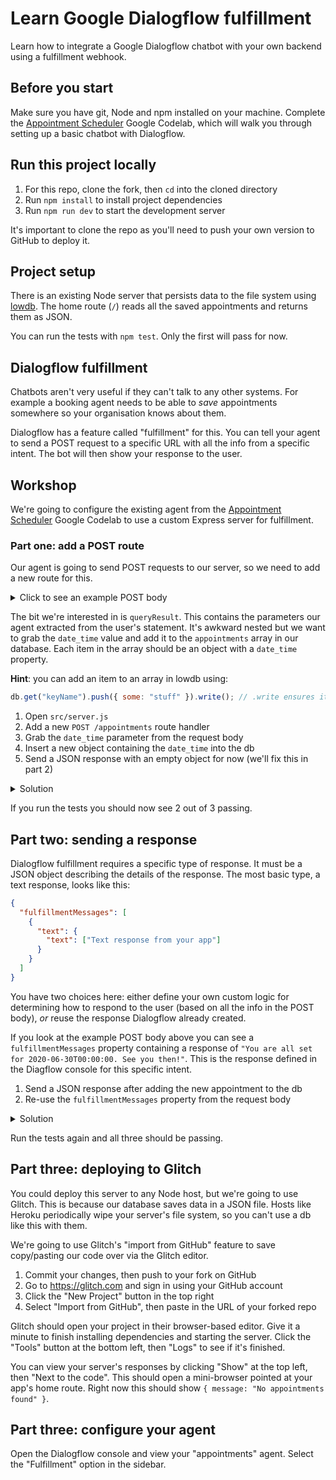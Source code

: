 # Learn Google Dialogflow fulfillment

Learn how to integrate a Google Dialogflow chatbot with your own backend using a fulfillment webhook.

## Before you start

Make sure you have git, Node and npm installed on your machine. Complete the [Appointment Scheduler](https://codelabs.developers.google.com/codelabs/chatbots-dialogflow-appointment-scheduler/#0) Google Codelab, which will walk you through setting up a basic chatbot with Dialogflow.

## Run this project locally

1. For this repo, clone the fork, then `cd` into the cloned directory
1. Run `npm install` to install project dependencies
1. Run `npm run dev` to start the development server

It's important to clone the repo as you'll need to push your own version to GitHub to deploy it.

## Project setup

There is an existing Node server that persists data to the file system using [lowdb](https://github.com/typicode/lowdb/). The home route (`/`) reads all the saved appointments and returns them as JSON.

You can run the tests with `npm test`. Only the first will pass for now.

## Dialogflow fulfillment

Chatbots aren't very useful if they can't talk to any other systems. For example a booking agent needs to be able to _save_ appointments somewhere so your organisation knows about them.

Dialogflow has a feature called "fulfillment" for this. You can tell your agent to send a POST request to a specific URL with all the info from a specific intent. The bot will then show your response to the user.

## Workshop

We're going to configure the existing agent from the [Appointment Scheduler](https://codelabs.developers.google.com/codelabs/chatbots-dialogflow-appointment-scheduler/#0) Google Codelab to use a custom Express server for fulfillment.

### Part one: add a POST route

Our agent is going to send POST requests to our server, so we need to add a new route for this.

<details>
<summary>
Click to see an example POST body
</summary>

```json
{
  "responseId": "4130f4e2-fa42-4022-ab21-abcdcab62e8d-e13762d2",

  "queryResult": {
    "queryText": "Book an appointment for 12 o clock tuesday",

    "parameters": {
      "date-time": {
        "date_time": "2020-06-30T00:00:00+01:00"
      }
    },

    "allRequiredParamsPresent": true,

    "fulfillmentText": "You are all set for 2020-06-30T00:00:00. See you then!",

    "fulfillmentMessages": [
      {
        "text": {
          "text": ["You are all set for 2020-06-30T00:00:00. See you then!"]
        }
      }
    ],

    "outputContexts": [
      {
        "name": "projects/appointments-sdwfgt/agent/sessions/deafe4eb-75ae-3e03-503f-29d09ffbb54f/contexts/__system_counters__",

        "parameters": {
          "no-input": 0,

          "no-match": 0,

          "date-time": {
            "date_time": "2020-06-30T00:00:00+01:00"
          },

          "date-time.original": "12 o clock tuesday"
        }
      }
    ],

    "intent": {
      "name": "projects/appointments-sdwfgt/agent/intents/3595f5e6-7b52-4836-9b7e-6a58edf1ebcd",

      "displayName": "Book appointment"
    },

    "intentDetectionConfidence": 0.8385972,

    "languageCode": "en"
  },

  "originalDetectIntentRequest": {
    "payload": {}
  },

  "session": "projects/appointments-sdwfgt/agent/sessions/deafe4eb-75ae-3e03-503f-29d09ffbb54f"
}
```

</details>

The bit we're interested in is `queryResult`. This contains the parameters our agent extracted from the user's statement. It's awkward nested but we want to grab the `date_time` value and add it to the `appointments` array in our database. Each item in the array should be an object with a `date_time` property.

**Hint**: you can add an item to an array in lowdb using:

```js
db.get("keyName").push({ some: "stuff" }).write(); // .write ensures it is actually saved
```

1. Open `src/server.js`
1. Add a new `POST /appointments` route handler
1. Grab the `date_time` parameter from the request body
1. Insert a new object containing the `date_time` into the db
1. Send a JSON response with an empty object for now (we'll fix this in part 2)

<details>
<summary>Solution</summary>

```js
app.post("/appointments", (req, res) => {
  const parameters = req.body.queryResult.parameters;
  const newAppointment = {
    date_time: parameters["date-time"].date_time,
  };
  // save the new time in the db
  db.get("appointments").push(newAppointment).write();
});
```

</details>

If you run the tests you should now see 2 out of 3 passing.

## Part two: sending a response

Dialogflow fulfillment requires a specific type of response. It must be a JSON object describing the details of the response. The most basic type, a text response, looks like this:

```json
{
  "fulfillmentMessages": [
    {
      "text": {
        "text": ["Text response from your app"]
      }
    }
  ]
}
```

You have two choices here: either define your own custom logic for determining how to respond to the user (based on all the info in the POST body), _or_ reuse the response Dialogflow already created.

If you look at the example POST body above you can see a `fulfillmentMessages` property containing a response of `"You are all set for 2020-06-30T00:00:00. See you then!"`. This is the response defined in the Diagflow console for this specific intent.

1. Send a JSON response after adding the new appointment to the db
1. Re-use the `fulfillmentMessages` property from the request body

<details>
<summary>Solution</summary>

```js
app.post("/appointments", (req, res) => {
  const parameters = req.body.queryResult.parameters;
  const newAppointment = {
    date_time: parameters["date-time"].date_time,
  };
  db.get("appointments").push(newAppointment).write();
  const fulfillmentMessages = req.body.queryResult.fulfillmentMessages;
  res.json({ fulfillmentMessages });
});
```

</details>

Run the tests again and all three should be passing.

## Part three: deploying to Glitch

You could deploy this server to any Node host, but we're going to use Glitch. This is because our database saves data in a JSON file. Hosts like Heroku periodically wipe your server's file system, so you can't use a db like this with them.

We're going to use Glitch's "import from GitHub" feature to save copy/pasting our code over via the Glitch editor.

1. Commit your changes, then push to your fork on GitHub
1. Go to https://glitch.com and sign in using your GitHub account
1. Click the "New Project" button in the top right
1. Select "Import from GitHub", then paste in the URL of your forked repo

Glitch should open your project in their browser-based editor. Give it a minute to finish installing dependencies and starting the server. Click the "Tools" button at the bottom left, then "Logs" to see if it's finished.

You can view your server's responses by clicking "Show" at the top left, then "Next to the code". This should open a mini-browser pointed at your app's home route. Right now this should show `{ message: "No appointments found" }`.

## Part three: configure your agent

Open the Dialogflow console and view your "appointments" agent. Select the "Fulfillment" option in the sidebar.
